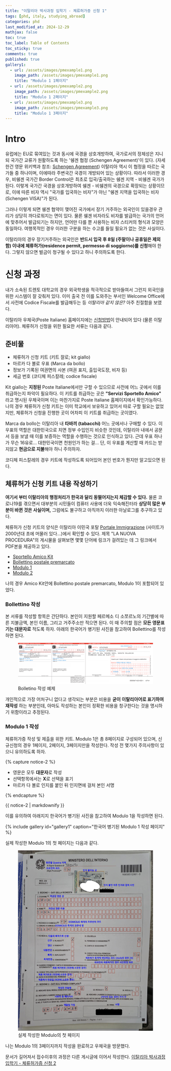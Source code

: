 ```yaml
---
title: "이탈리아 박사과정 입학기 - 체류허가증 신청 1"
tags: [phd, italy, studying_abroad]
categories: phd
last_modified_at: 2024-12-29
mathjax: false
toc: true
toc_label: Table of Contents
toc_sticky: true
comments: true
published: true
gallery1:
  - url: /assets/images/pmexample1.png
    image_path: /assets/images/pmexample1.png
    title: "Modulo 1 1페이지"
  - url: /assets/images/pmexample2.png
    image_path: /assets/images/pmexample2.png
    title: "Modulo 1 2페이지"
  - url: /assets/images/pmexample3.png
    image_path: /assets/images/pmexample3.png
    title: "Modulo 1 3페이지"
---
```


# Intro
유럽에는 EU로 묶여있는 것과 동시에 국경을 상호개방하여, 국가로서의 정체성은 지니되 국가간 교류가 원활하도록 하는 '쉥겐 협정 (Schengen Agreement)'이 있다.
(자세한건 영문 위키백과 참조: [Schengen Agreement](https://en.wikipedia.org/wiki/Schengen_Agreement))
이탈리아 역시 이 협정을 따르는 국가들 중 하나이며, 이에따라 주변국간 국경이 개방되어 있는 상황이다.
따라서 이러한 경우, 비쉥겐 국가간 Border Control은 최초로 입국/출국하는 쉥겐 지역 - 비쉥겐 국가가 된다.
이렇게 국가간 국경을 상호개방하여 쉥겐 - 비쉥겐의 국경으로 확장되는 상황이므로, 이에 따른 비자 역시 "국가를 입국하는 비자"가 아닌 "쉥겐 지역을 입국하는 비자 (Schengen VISA)"가 된다.

그러나 이렇게 되면 쉥겐 협약이 맺어진 국가에서 장기 거주하는 외국인이 있을경우 관리가 상당히 까다로워지는 면이 있다.
물론 쉥겐 비자라도 비자를 발급하는 국가의 언어에 맞추어서 발급되기는 하지만, 언어만 다를 뿐 사용하는 비자 스티커의 형식과 모양은 동일하다.
여행목적인 경우 이러한 구분을 하는 수고를 들일 필요가 없는 것은 사실이다.

이탈리아의 경우 장기거주하는 외국인은 **반드시 입국 후 8일 (주말이나 공휴일은 제외함) 이내에 체류허가(residence permit, permesso di soggiorno)를 신청**해야 한다.
그렇지 않으면 벌금이 청구될 수 있다고 하니 주의하도록 한다.

# 신청 과정
내가 소속된 트렌토 대학교의 경우 외국학생을 적극적으로 받아들여서 그런지 외국인을 위한 시스템이 잘 갖춰저 있다.
이미 출국 전 이를 도와주는 부서인 Welcome Office에서 사전에 Codice Fiscale를 발급해두는 등 *이탈리아 같지 않은?* 아주 친절함을 보였다.

이탈리아 우체국(Poste Italiane) 홈페이지에는 [신청방법](https://www.poste.it/prodotti/guida-rilascio-e-rinnovo-permesso-di-soggiorno.html)이 안내되어 있다 (물론 이탈리아어).
체류허가 신청을 위한 필요한 서류는 다음과 같다.

## 준비물
- 체류허가 신청 키트 (키트 잘로; kit giallo)
- 마르카 다 볼로 우표 (Marca da bollo)
- 정보가 기록된 여권면의 사본 (여권 표지, 출입국도장, 비자 등)
- 세금 번호 (코디체 피스칼레; codice fiscale)

Kit giallo는 **지정된** Poste Italiane에서만 구할 수 있으므로 사전에 어느 곳에서 이를 취급하는지 파악이 필요하다.
이 키트를 취급하는 곳은 **"Servizi Sportello Amico"** 라고 명시된 우체국이며 이는 마찬가지로 Poste Italiane 홈페이지에서 확인가능하다.
나의 경우 체류허가 신청 키트는 이미 학교에서 보유하고 있어서 따로 구할 필요는 없었지만, 체류허가 신청을 진행한 곳이 어차피 이 키트를 취급하는 곳이였다.

Marca da bollo는 이탈리아 내 **타바끼 (tabacchi)** 어느 곳에서나 구매할 수 있다. 
이 우표의 역할은 대한민국으로 치면 정부 수입인지 비슷한 것인데, 이탈리아 내에서 공문서 등을 보낼 때 이를 보증하는 역할을 수행하는 것으로 인식하고 있다.
근데 우표 하나가 무슨 16유로... 대한민국이면 천원인가 하는 걸... 
단, 이 우표를 계산할 때 카드는 받지않고 **현금으로 지불**해야 하니 주의하자. 

코디체 피스칼레의 경우 키트에 작성하도록 되어있어 본인 번호가 뭔지만 알고있으면 된다.

## 체류허가 신청 키트 내용 작성하기
**여기서 부터 이탈리아의 행정처리가 한국과 달리 동떨어지는지 체감할 수 있다.**
물론 코로나19를 겪으면서 대부분의 시민들이 컴퓨터 사용에 더욱 익숙해진터라 **상당히 많은 부분이 바뀐 것은 사실이며,** 그럼에도 불구하고 아직까지 이러한 아날로그를 추구하고 있다.

체류허가 신청 키트의 양식은 이탈리아 이민국 포탈 [Portale Immigrazione](https://www.portaleimmigrazione.it/default.aspx) (사이트가 2000년대 초에 머물러 있다...)에서 확인할 수 있다.
제목 "LA NUOVA PROCEDURA"의 게시물을 살펴보면 몇몇 단어에 링크가 걸려있는 데 그 링크에서 PDF본을 제공하고 있다.

- [Sportello Amico Kit](https://www.portaleimmigrazione.it/docs/Buste/Busta_gialla_Extra_UE.pdf)
- [Bollettino postale premarcato](https://www.portaleimmigrazione.it/docs/PSE/PSE.pdf)
- [Modulo 1](https://www.portaleimmigrazione.it/docs/italiano/Modulo_1.pdf)
- [Modulo 2](https://www.portaleimmigrazione.it/docs/italiano/Modulo_2.pdf)

나의 경우 Amico Kit안에 Bollettino postale premarcato, Modulo 1이 포함되어 있었다.

### Bollettino 작성
본 서류를 작성할 항목은 간단하다.
본인이 지원할 페르메소 디 소쪼르노의 기간별에 따른 지불금액, 본인 이름, 그리고 거주주소만 적으면 된다.
이 때 주의할 점은 **모든 영문표기는 대문자로** 적도록 하자.
아래의 한국어가 병기된 사진을 참고하여 Bollettino를 작성하면 된다.

<figure>
<a href="/assets/images/pmpse.png"><img src="/assets/images/pmpse.png"></a>
<figcaption>Bolletino 작성 예제</figcaption>
</figure>

개인적으로 가장 어처구니 없다고 생각되는 부분은 비용을 **굳이 이탈리아어로 표기하여 재작성** 하는 부분인데, 아마도 작성하는 본인이 정확한 비용을 청구한다는 것을 명시하기 위함이라고 추정된다.

### Modulo 1 작성
체류허가증 작성 및 제출을 위한 키트.
Modulo 1은 총 8페이지로 구성되어 있으며, 신규신청의 경우 1페이지, 2페이지, 3페이지만을 작성한다.
작성 전 몇가지 주의사항이 있으니 유의하도록 하자.

{% capture notice-2 %}
- 영문은 모두 **대문자**로 작성
- 선택항목에서는 **X**로 선택을 표기
- 마르카 다 볼로 인지를 붙인 뒤 인지면에 걸처 본인 서명

{% endcapture %}
<div class="notice--danger">{{ notice-2 | markdownify }}</div>

이를 유의하여 아래지지 한국어가 병기된 사진을 참고하여 Modulo 1을 작성하면 된다.

{% include gallery id="gallery1" caption="한국어 병기된 Modulo 1 작성 페이지" %}

실제 작성한 Modulo 1의 첫 페이지는 다음과 같다. 

<figure>
<a href="/assets/images/pmreal.jpg"><img src="/assets/images/pmreal.jpg"></a>
<figcaption>실제 작성한 Modulo의 첫 페이지</figcaption>
</figure>

나는 Modulo 1의 3페이지까지 작성을 완료하고 우체국을 방문했다.

문서가 길어져서 접수이후의 과정은 다른 게시글에 이어서 작성한다.
[이탈리아 박사과정 입학기 - 체류허가증 신청 2](/phd/italy-applyPDS2)
